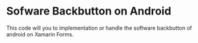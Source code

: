 # Sofware Backbutton on Android
This code will you to implementation or handle the software backbutton of android on Xamarin Forms.
